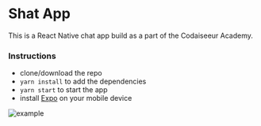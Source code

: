 # Shat App

This is a React Native chat app build as a part of the Codaiseeur Academy. 

### Instructions 
- clone/download the repo
- `yarn install` to add the dependencies
- `yarn start` to start the app
- install [Expo](https://github.com/expo/expo) on your mobile device

![example](https://media.giphy.com/media/5b0kNYZpXVA2pFxc3F/giphy.gif)
